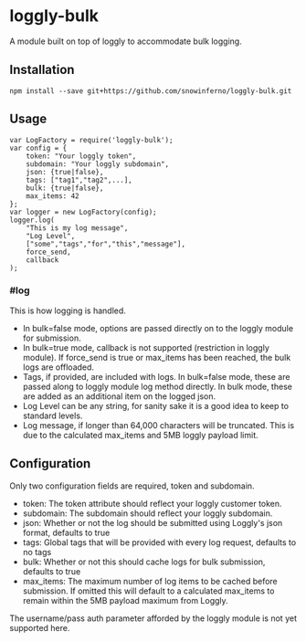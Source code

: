 # loggly-bulk
A module built on top of loggly to accommodate bulk logging.

## Installation
    npm install --save git+https://github.com/snowinferno/loggly-bulk.git

## Usage
    var LogFactory = require('loggly-bulk');
    var config = {
		token: "Your loggly token",
		subdomain: "Your loggly subdomain",
		json: {true|false},
		tags: ["tag1","tag2",...],
		bulk: {true|false},
		max_items: 42
    };
    var logger = new LogFactory(config);
    logger.log(
    	"This is my log message",
    	"Log Level",
    	["some","tags","for","this","message"],
    	force_send,
    	callback
    );

### #log
This is how logging is handled.

*   In bulk=false mode, options are passed directly on to the loggly module for submission.
*   In bulk=true mode, callback is not supported (restriction in loggly module). If force_send is true
    or max_items has been reached, the bulk logs are offloaded.
*   Tags, if provided, are included with logs. In bulk=false mode, these are passed along to loggly module
    log method directly. In bulk mode, these are added as an additional item on the logged json.
*   Log Level can be any string, for sanity sake it is a good idea to keep to standard levels.
*   Log message, if longer than 64,000 characters will be truncated. This is due to the calculated max_items
    and 5MB loggly payload limit.

## Configuration
Only two configuration fields are required, token and subdomain.

*   token: The token attribute should reflect your loggly customer token.
*   subdomain: The subdomain should reflect your loggly subdomain.
*   json: Whether or not the log should be submitted using Loggly's json format, defaults to true
*   tags: Global tags that will be provided with every log request, defaults to no tags
*   bulk: Whether or not this should cache logs for bulk submission, defaults to true
*   max_items: The maximum number of log items to be cached before submission. If omitted
    this will default to a calculated max_items to remain within the 5MB payload maximum from Loggly.

The username/pass auth parameter afforded by the loggly module is not yet supported here.
